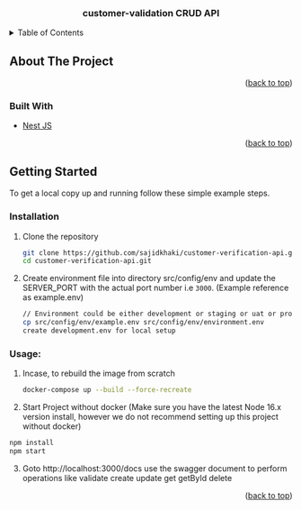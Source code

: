 <!-- PROJECT Intro -->
<br />
<div align="center">
  <h3 align="center">customer-validation CRUD API</h3>
</div>

<!-- TABLE OF CONTENTS -->
<details>
  <summary>Table of Contents</summary>
  <ol>
    <li>
      <a href="#about-the-project">About The Project</a>
      <ul>
        <li><a href="#built-with">Built With</a></li>
      </ul>
    </li>
    <li>
      <a href="#getting-started">Getting Started</a>
      <ul>
        <li><a href="#installation">Installation</a></li>
      </ul>
    </li>
    <li><a href="#usage">Usage</a></li>
  </ol>
</details>

<!-- ABOUT THE PROJECT -->

## About The Project

<p align="right">(<a href="#top">back to top</a>)</p>

### Built With

- [Nest JS](https://docs.nestjs.com/)

<p align="right">(<a href="#top">back to top</a>)</p>

<!-- GETTING STARTED -->

## Getting Started

To get a local copy up and running follow these simple example steps.

### Installation

1. Clone the repository
   ```sh
   git clone https://github.com/sajidkhaki/customer-verification-api.git
   cd customer-verification-api.git
   ```
2. Create environment file into directory src/config/env and update the SERVER_PORT with the actual port number i.e `3000`. (Example reference as example.env)
   ```sh
   // Environment could be either development or staging or uat or production.
   cp src/config/env/example.env src/config/env/environment.env
   create development.env for local setup
   ```

### Usage:

1. Incase, to rebuild the image from scratch
   ```sh
   docker-compose up --build --force-recreate
   ```
2. Start Project without docker (Make sure you have the latest Node 16.x version install, however we do not recommend setting up this project without docker)

```sh
npm install
npm start
```

3. Goto http://localhost:3000/docs
   use the swagger document to perform operations like
   validate
   create
   update
   get
   getById
   delete

<p align="right">(<a href="#top">back to top</a>)</p>
